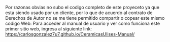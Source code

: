Por razonas obvias no subo el codigo completo de este proyeceto ya que esta siendo usado por un cliente, por lo que de acuerdo al contrato de Derechos de Autor no se me tiene permitido compartir o copear este mismo codigo Web:
Para acceder al manual de usuario y ver como funciona este primer sitio web, ingresa al siguiente link:
https://carlosgonzalez7u7.github.io/CeramicasUlises-Manual/
